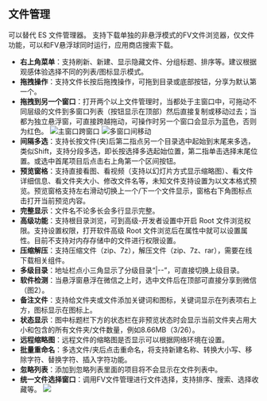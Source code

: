 ## 文件管理
可以替代 ES 文件管理器。
支持下载单独的非悬浮模式的FV文件浏览器，仅文件功能，可以和FV悬浮球同时运行，应用商店搜索下载。

* **右上角菜单**：支持刷新、新建、显示隐藏文件、分组标题、排序等。建议根据观感体验选择不同的列表/图标显示模式。
* **拖拽操作**：支持文件长按后拖拽操作，可拖到目录或底部按钮，分享为默认第一个。
* **拖拽到另一个窗口**：打开两个以上文件管理时，当都处于主窗口中，可拖动不同层级的文件到多窗口列表（按钮显示在顶部）然后直接复制或移动过去；当都为独立悬浮窗，可直接跨越拖动，可操作时另一个窗口会显示为蓝色，否则为红色。
![主窗口跨窗口](http://ww1.sinaimg.cn/large/6b1dd0a7ly1gctu5v2wacg20f00v71l4.gif)
![多窗口间移动](http://ww1.sinaimg.cn/large/6b1dd0a7ly1gctu63jep1g20f00ob1kz.gif)
* **间隔多选**：支持长按文件(夹)后第二指点另一个目录选中起始到末尾来多选，类似Shift，支持分段多选，即长按选择多选起始位置，第二指单击选择末尾位置。或选中首尾项目后点击右上角第一个区间按钮。
* **预览窗格**：支持直接看图、看视频（支持以幻灯片方式显示缩略图）、看文件详细信息、看文件夹大小、修改文件名等，未知文件支持设置为以文本格式预览。预览窗格支持左右滑动切换上一个/下一个文件显示，窗格右下角图标点击打开当前预览内容。
* **完整显示**：文件名不论多长会多行显示完整。
* **高级功能**：支持根目录浏览，可到高级-开发者设置中开启 Root 文件浏览权限。支持设置权限，打开软件高级 Root 文件浏览后在属性中就可以设置属性。目前不支持对内存存储中的文件进行权限设置。
* **压缩解压**：支持压缩文件（zip、7z），解压文件（zip、7z、rar），需要在线下载相关组件。
* **多级目录**：地址栏点小三角显示了分级目录“|--”，可直接切换上级目录。
* **软件检测**：当悬浮窗悬浮在微信之上时，选中文件后在顶部可直接分享到微信（图2）。
* **备注文件**：支持给文件夹或文件添加关键词和图标，关键词显示在列表项右上方，图标显示在图标上。
* **状态显示**：图中标题栏下方的状态栏在非预览状态时会显示当前文件夹占用大小和包含的所有文件夹/文件数量，例如8.66MB（3/26）。
* **远程缩略图**：远程文件的缩略图是否显示可以根据网络环境在设置。
* **批量重命名**：多选文件/夹后点击重命名，将支持新建名称、转换大小写、移除字符、替换字符、插入字符功能。
* **忽略列表**：添加到忽略列表里面的项目将不会显示在文件列表中。
* **统一文件选择窗口**：调用FV文件管理进行文件选择，支持排序、搜索、选择收藏等。
![](http://ww1.sinaimg.cn/large/6b1dd0a7ly1fzrb3hnrtzj20u01hcq6e.jpg)
